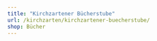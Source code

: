 ```yaml
---
title: "Kirchzartener Bücherstube"
url: /kirchzarten/kirchzartener-buecherstube/
shop: Bücher
---
```


